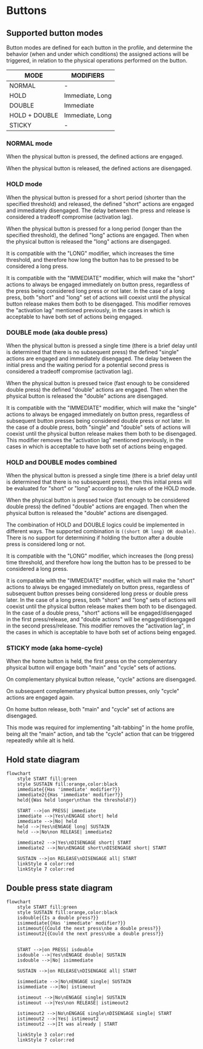 # Buttons

## Supported button modes
Button modes are defined for each button in the profile, and determine the behavior (when and under which conditions) the assigned actions will be triggered, in relation to the physical operations performed on the button.

| MODE | MODIFIERS |
| - | - |
| NORMAL | -
| HOLD | Immediate, Long
| DOUBLE | Immediate
| HOLD + DOUBLE | Immediate, Long
| STICKY | -

### NORMAL mode
When the physical button is pressed, the defined actions are engaged.

When the physical button is released, the defined actions are disengaged.

### HOLD mode
When the physical button is pressed for a short period (shorter than the specified threshold) and released, the defined "short" actions are engaged and immediately disengaged. The delay between the press and release is considered a tradeoff compromise (activation lag).

When the physical button is pressed for a long period (longer than the specified threshold), the defined "long" actions are engaged. Then when the physical button is released the "long" actions are disengaged.

It is compatible with the "LONG" modifier, which increases the time threshold, and therefore how long the button has to be pressed to be considered a long press.

It is compatible with the "IMMEDIATE" modifier, which will make the "short" actions to always be engaged immediately on button press, regardless of the press being considered long press or not later. In the case of a long press, both "short" and "long" set of actions will coexist until the physical button release makes them both to be disengaged. This modifier removes the "activation lag" mentioned previously, in the cases in which is acceptable to have both set of actions being engaged.

### DOUBLE mode (aka double press)
When the physical button is pressed a single time (there is a brief delay until is determined that there is no subsequent press) the defined "single" actions are engaged and immediately disengaged. The delay between the initial press and the waiting period for a potential second press is considered a tradeoff compromise (activation lag).

When the physical button is pressed twice (fast enough to be considered double press) the defined "double" actions are engaged. Then when the physical button is released the "double" actions are disengaged.

It is compatible with the "IMMEDIATE" modifier, which will make the "single" actions to always be engaged immediately on button press, regardless of subsequent button presses being considered double press or not later. In the case of a double press, both "single" and "double" sets of actions will coexist until the physical button release makes them both to be disengaged. This modifier removes the "activation lag" mentioned previously, in the cases in which is acceptable to have both set of actions being engaged.

### HOLD and DOUBLE modes combined
When the physical button is pressed a single time (there is a brief delay until is determined that there is no subsequent press), then this initial press will be evaluated for "short" or "long" according to the rules of the HOLD mode.

When the physical button is pressed twice (fast enough to be considered double press) the defined "double" actions are engaged. Then when the physical button is released the "double" actions are disengaged.

The combination of HOLD and DOUBLE logics could be implemented in different ways. The supported combination is `((short OR long) OR double)`. There is no support for determining if holding the button after a double press is considered long or not.

It is compatible with the "LONG" modifier, which increases the (long press) time threshold, and therefore how long the button has to be pressed to be considered a long press.

It is compatible with the "IMMEDIATE" modifier, which will make the "short" actions to always be engaged immediately on button press, regardless of subsequent button presses being considered long press or double press later. In the case of a long press, both "short" and "long" sets of actions will coexist until the physical button release makes them both to be disengaged. In the case of a double press, "short" actions will be engaged/disengaged in the first press/release, and "double actions" will be engaged/disengaged in the second press/release. This modifier removes the "activation lag", in the cases in which is acceptable to have both set of actions being engaged.

### STICKY mode (aka home-cycle)
When the home button is held, the first press on the complementary physical button will engage both "main" and "cycle" sets of actions.

On complementary physical button release, "cycle" actions are disengaged.

On subsequent complementary physical button presses, only "cycle" actions are engaged again.

On home button release, both "main" and "cycle" set of actions are disengaged.

This mode was required for implementing "alt-tabbing" in the home profile, being alt the "main" action, and tab the "cycle" action that can be triggered repeatedly while alt is held.


## Hold state diagram
```mermaid
flowchart
    style START fill:green
    style SUSTAIN fill:orange,color:black
    immediate{{Has 'immediate' modifier?}}
    immediate2{{Has 'immediate' modifier?}}
    held{{Was held longer\nthan the threshold?}}

    START -->|on PRESS| immediate
    immediate -->|Yes\nENGAGE short| held
    immediate -->|No| held
    held -->|Yes\nENGAGE long| SUSTAIN
    held -->|No\non RELEASE| immediate2

    immediate2 -->|Yes\nDISENGAGE short| START
    immediate2 -->|No\nENGAGE short\nDISENGAGE short| START

    SUSTAIN -->|on RELEASE\nDISENGAGE all| START
    linkStyle 4 color:red
    linkStyle 7 color:red
```

## Double press state diagram
```mermaid
flowchart
    style START fill:green
    style SUSTAIN fill:orange,color:black
    isdouble{{Is a double press?}}
    isimmediate{{Has 'immediate' modifier?}}
    istimeout{{Could the next press\nbe a double press?}}
    istimeout2{{Could the next press\nbe a double press?}}


    START -->|on PRESS| isdouble
    isdouble -->|Yes\nENGAGE double| SUSTAIN
    isdouble -->|No| isimmediate

    SUSTAIN -->|on RELEASE\nDISENGAGE all| START

    isimmediate -->|No\nENGAGE single| SUSTAIN
    isimmediate -->|No| istimeout

    istimeout -->|No\nENGAGE single| SUSTAIN
    istimeout -->|Yes\non RELEASE| istimeout2

    istimeout2 -->|No\nENGAGE single\nDISENGAGE single| START
    istimeout2 -->|Yes| istimeout2
    istimeout2 -->|It was already | START

    linkStyle 3 color:red
    linkStyle 7 color:red
```

